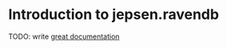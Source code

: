 # Introduction to jepsen.ravendb

TODO: write [great documentation](http://jacobian.org/writing/what-to-write/)
